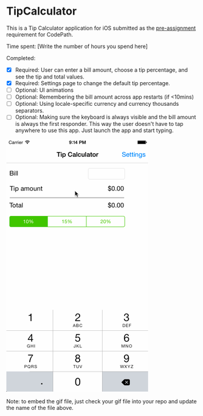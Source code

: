 # TipCalculator

This is a Tip Calculator application for iOS submitted as the [pre-assignment](https://gist.github.com/timothy1ee/7747214) requirement for CodePath.

Time spent: [Write the number of hours you spend here]

Completed:

* [x] Required: User can enter a bill amount, choose a tip percentage, and see the tip and total values.
* [x] Required: Settings page to change the default tip percentage.
* [ ] Optional: UI animations
* [ ] Optional: Remembering the bill amount across app restarts (if <10mins)
* [ ] Optional: Using locale-specific currency and currency thousands separators.
* [ ] Optional: Making sure the keyboard is always visible and the bill amount is always the first responder. This way the user doesn't have to tap anywhere to use this app. Just launch the app and start typing.

![Video Walkthrough](tip-calc-gif.gif)

Note: to embed the gif file, just check your gif file into your repo and update the name of the file above.
